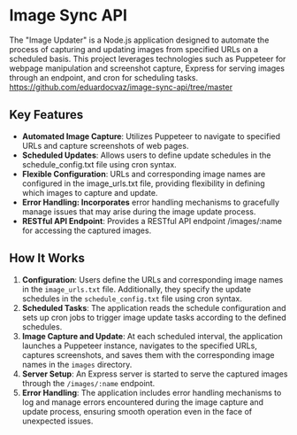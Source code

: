 # Image Sync API
The "Image Updater" is a Node.js application designed to automate the process of capturing and updating images from specified URLs on a scheduled basis.
This project leverages technologies such as Puppeteer for webpage manipulation and screenshot capture, Express for serving images through an endpoint, and cron for scheduling tasks.
https://github.com/eduardocvaz/image-sync-api/tree/master
## Key Features
* **Automated Image Capture**: Utilizes Puppeteer to navigate to specified URLs and capture screenshots of web pages.
* **Scheduled Updates**: Allows users to define update schedules in the schedule_config.txt file using cron syntax.
* **Flexible Configuration**: URLs and corresponding image names are configured in the image_urls.txt file, providing flexibility in defining which images to capture and update.
* **Error Handling: Incorporates** error handling mechanisms to gracefully manage issues that may arise during the image update process.
* **RESTful API Endpoint**: Provides a RESTful API endpoint /images/:name for accessing the captured images.

## How It Works

1. **Configuration**: Users define the URLs and corresponding image names in the ```image_urls.txt``` file. Additionally, they specify the update schedules in the ```schedule_config.txt``` file using cron syntax.
2. **Scheduled Tasks**: The application reads the schedule configuration and sets up cron jobs to trigger image update tasks according to the defined schedules.
3. **Image Capture and Update**: At each scheduled interval, the application launches a Puppeteer instance, navigates to the specified URLs, captures screenshots, and saves them with the corresponding image names in the ```images``` directory.
4. **Server Setup**: An Express server is started to serve the captured images through the ```/images/:name``` endpoint.
5. **Error Handling**: The application includes error handling mechanisms to log and manage errors encountered during the image capture and update process, ensuring smooth operation even in the face of unexpected issues.
